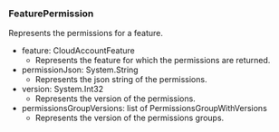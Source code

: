 ### FeaturePermission
Represents the permissions for a feature.

- feature: CloudAccountFeature
  - Represents the feature for which the permissions are returned.
- permissionJson: System.String
  - Represents the json string of the permissions.
- version: System.Int32
  - Represents the version of the permissions.
- permissionsGroupVersions: list of PermissionsGroupWithVersions
  - Represents the version of the permissions groups.
